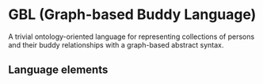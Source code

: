 # GBL (Graph-based Buddy Language)
A trivial ontology-oriented language for representing collections of persons and their buddy relationships with a graph-based abstract syntax.
## Language elements
